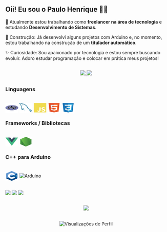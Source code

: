 ## Oii! Eu sou o Paulo Henrique 👨‍💻


🌱 Atualmente estou trabalhando como **freelancer na área de tecnologia** e estudando **Desenvolvimento de Sistemas**.

🚀 Construção: Já desenvolvi alguns projetos com Arduino e, no momento, estou trabalhando na construção de um **titulador automático**.

✨ Curiosidade: Sou apaixonado por tecnologia e estou sempre buscando evoluir. Adoro estudar programação e colocar em prática meus projetos!
##

<div align="center">
  <a href="https://github.com/Paulo-Hen-Lima">
    <img height="180em" src="https://github-readme-stats.vercel.app/api?username=Paulo-Hen-Lima&show_icons=true&theme=dark&include_all_commits=true&count_private=true&title_color=1E90FF&text_color=FFFFFF&icon_color=00BFFF&bg_color=0D1117&hide_border=true"/>
    <img height="180em" src="https://github-readme-stats.vercel.app/api/top-langs/?username=Paulo-Hen-Lima&layout=compact&langs_count=7&theme=dark&title_color=1E90FF&text_color=FFFFFF&bg_color=0D1117&hide_border=true"/>
  </a>
</div>

##

### Linguagens
<div style="display: inline_block"><br>
  <img align="center" alt="PHP" height="30" width="40" src="https://raw.githubusercontent.com/devicons/devicon/master/icons/php/php-original.svg">
  <img align="center" alt="MySQL" height="30" width="40" src="https://raw.githubusercontent.com/devicons/devicon/master/icons/mysql/mysql-original.svg">
  <img align="center" alt="JavaScript" height="30" width="40" src="https://raw.githubusercontent.com/devicons/devicon/master/icons/javascript/javascript-plain.svg">
  <img align="center" alt="HTML5" height="30" width="40" src="https://raw.githubusercontent.com/devicons/devicon/master/icons/html5/html5-original.svg">
  <img align="center" alt="CSS3" height="30" width="40" src="https://raw.githubusercontent.com/devicons/devicon/master/icons/css3/css3-original.svg">
</div>

### Frameworks / Bibliotecas
<div style="display: inline_block"><br> 
  <img align="center" alt="Vue.js" height="30" width="40" src="https://raw.githubusercontent.com/devicons/devicon/master/icons/vuejs/vuejs-original.svg">
  <img align="center" alt="Node.js" height="30" width="40" src="https://raw.githubusercontent.com/devicons/devicon/master/icons/nodejs/nodejs-original.svg">
</div>

### C++ para Arduino
<div style="display: inline_block"><br>
  <img align="center" alt="C++" height="30" width="40" src="https://raw.githubusercontent.com/devicons/devicon/master/icons/cplusplus/cplusplus-original.svg">
  <img align="center" alt="Arduino" height="30" width="40" src="https://cdn.jsdelivr.net/gh/devicons/devicon/icons/arduino/arduino-original.svg">
</div>

##

<div> 
<a href="https://www.instagram.com/paulo__henrique__l/" target="_blank"><img src="https://img.shields.io/badge/-Instagram-%23E4405F?style=for-the-badge&logo=instagram&logoColor=white" target="_blank"></a>
  <a href="mailto:paulao.dev.01@gmail.com"><img src="https://img.shields.io/badge/-Gmail-%23333?style=for-the-badge&logo=gmail&logoColor=white" target="_blank"></a>
  <a href="https://discord.com/users/711333598866964545" target="_blank"><img src="https://img.shields.io/badge/-Discord-%237289DA?style=for-the-badge&logo=discord&logoColor=white" target="_blank"></a>
</div>

##


<div align="center">
  <img src="https://github-profile-summary-cards.vercel.app/api/cards/profile-details?username=Paulo-Hen-Lima&theme=github_dark" />
</div>

##

<div align="center">
  <img src="https://komarev.com/ghpvc/?username=Paulo-Hen-Lima&color=1E90FF&style=flat-square" alt="Visualizações de Perfil" />
</div>
